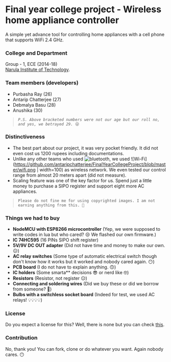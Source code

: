 # Final year college project - Wireless home appliance controller

A simple yet advance tool for controlling home appliances with a cell phone that supports WiFi 2.4 GHz.

### College and Department

Group - 1, ECE (2014-18)\
[Narula Institute of Technology](https://www.nit.ac.in/).

### Team members (developers)

* Purbasha Ray (26)
* Antarip Chatterjee (27)
* Debmalya Basu (28)
* Anushika (30)

> *`P.S. Above bracketed numbers were not our age but our roll no, and yes, we betrayed 29.`*` 😜`

### Distinctiveness

* The best part about our project, it was very pocket friendly. It did not even cost us 1200 rupees including documentations.
* Unlike any other teams who used ![bluetooth](https://github.com/antaripchatterjee/FinalYearCollegeProject/blob/master/bluetooth.png|width=100px), we used ![Wi-Fi](https://github.com/antaripchatterjee/FinalYearCollegeProject/blob/master/wifi.png | width=100) as wireless network. We even tested our control range from almost 20 meters apart (did not measure).
* Scaling feature was one of the key factor for us. Spend just a little money to purchase a SIPO register and support eight more AC appliances. 

> `Please do not fine me for using copyrighted images. I am not earning anything from this. 🤑`

### Things we had to buy
* **NodeMCU with ESP8266 microcontroller** (Yep, we were supposed to write codes in lua but who cared? 😒 We flashed our own firmware.) 
* **IC 74HC595** (16 PINs SIPO shift register)
* **5V/9V DC OUT adapter** (Did not have time and money to make our own. 😐)
* **AC relay switches** (Some type of automatic electrical switch though don't know how it works but it worked and nobody cared again. 😶)
* **PCB board** (I do not have to explain anything. 🙃)
* **IC holders** (Some smarta** decisions 😎 or nerd like 🤓)
* **Resistors** (Resistor, not register 😑)
* **Connecting and soldering wires** (Did we buy these or did we borrow from someone? 🤔)
* **Bulbs with a switchless socket board** (Indeed for test, we used AC relays! 💡💡💡💡)

### License
Do you expect a license for this? Well, there is none but you can check [this](https://github.com/antaripchatterjee/FinalYearCollegeProject/blob/master/UNLICENSE).

### Contribution
No, thank you! You can fork, clone or do whatever you want. Again nobody cares. 😶

